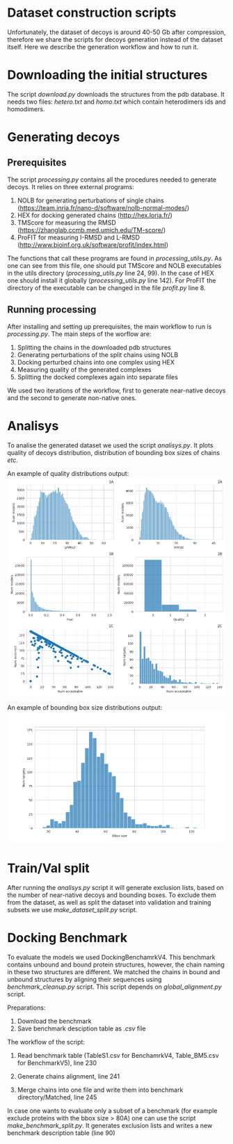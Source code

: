 # Dataset construction scripts
Unfortunately, the dataset of decoys is around 40-50 Gb after compression, therefore we share the scripts for decoys generation instead of the dataset itself.
Here we describe the generation workflow and how to run it.

# Downloading the initial structures
The script *download.py* downloads the structures from the pdb database. It needs two files: *hetero.txt* and *homo.txt* which contain heterodimers ids and homodimers. 

# Generating decoys

## Prerequisites

The script *processing.py* contains all the procedures needed to generate decoys. It relies on three external programs:
1. NOLB for generating perturbations of single chains (https://team.inria.fr/nano-d/software/nolb-normal-modes/)
2. HEX for docking generated chains (http://hex.loria.fr/)
3. TMScore for measuring the RMSD (https://zhanglab.ccmb.med.umich.edu/TM-score/)
4. ProFIT for measuring I-RMSD and L-RMSD (http://www.bioinf.org.uk/software/profit/index.html)

The functions that call these programs are found in *processing_utils.py*. As one can see from this file, one should put TMScore and NOLB executables in the utils directory (*processing_utils.py* line 24, 99). In the case of HEX one should install it globally (*processing_utils.py* line 142).
For ProFIT the directory of the executable can be changed in the file *profit.py* line 8.

## Running processing

After installing and setting up prerequisites, the main workflow to run is *processing.py*.
The main steps of the worflow are:
1. Splitting the chains in the downloaded pdb structures
2. Generating perturbations of the split chains using NOLB
3. Docking perturbed chains into one complex using HEX
4. Measuring quality of the generated complexes
5. Splitting the docked complexes again into separate files

We used two iterations of the workflow, first to generate near-native decoys and the second to generate non-native ones.


# Analisys

To analise the generated dataset we used the script *analisys.py*. It plots quality of decoys distribution, distribution of bounding box sizes of chains *etc.*

An example of quality distributions output:
![alt text](./Analysis/lrmsd_distribution.png)

An example of bounding box size distributions output:
![alt text](./Analysis/bbox_distribution.png)


# Train/Val split

After running the *analisys.py* script it will generate exclusion lists, based on the number of near-native decoys and bounding boxes. To exclude them from the dataset, as well as split the dataset into validation and training subsets we use *make_dataset_split.py* script.

# Docking Benchmark

To evaluate the models we used DockingBenchamrkV4. This benchmark contains unbound and bound protein structures, however, the chain naming in these two structures are different. We matched the chains in bound and unbound structures by aligning their sequences using *benchmark_cleanup.py* script. This script depends on *global_alignment.py* script. 

Preparations:

1. Download the benchmark
2. Save benchmark desciption table as *.csv* file

The workflow of the script:

1. Read benchmark table (TableS1.csv for BenchamrkV4, Table_BM5.csv for BenchmarkV5), line 230

2. Generate chains alignment, line 241

3. Merge chains into one file and write them into benchmark directory/Matched, line 245

In case one wants to evaluate only a subset of a benchmark (for example exclude proteins with the bbox size > 80A) one can use the script *make_benchmark_split.py*. It generates exclusion lists and writes a new benchmark description table (line 90)






